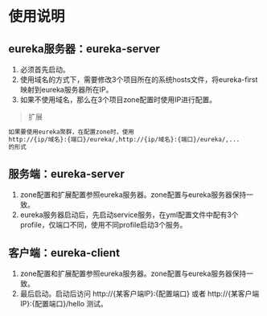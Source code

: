 # 使用说明

## eureka服务器：eureka-server
1. 必须首先启动。
2. 使用域名的方式下，需要修改3个项目所在的系统hosts文件，将eureka-first映射到eureka服务器所在IP。
3. 如果不使用域名，那么在3个项目zone配置时使用IP进行配置。

> 扩展

```txt
如果要使用eureka聚群，在配置zone时，使用
http://{ip/域名}:{端口}/eureka/,http://{ip/域名}:{端口}/eureka/,...
的形式
```

## 服务端：eureka-server
1. zone配置和扩展配置参照eureka服务器。zone配置与eureka服务器保持一致。
2. eureka服务器启动后，先启动service服务，在yml配置文件中配有3个profile，仅端口不同，使用不同profile启动3个服务。
 

## 客户端：eureka-client
1. zone配置和扩展配置参照eureka服务器。zone配置与eureka服务器保持一致。
2. 最后启动。启动后访问 http://{某客户端IP}:{配置端口} 或者  http://{某客户端IP}:{配置端口}/hello 测试。